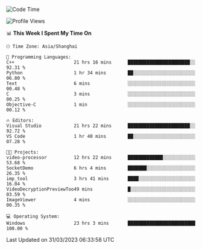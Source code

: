 <!--START_SECTION:waka-->
![Code Time](http://img.shields.io/badge/Code%20Time-823%20hrs%2039%20mins-blue)

![Profile Views](http://img.shields.io/badge/Profile%20Views-4-blue)

📊 **This Week I Spent My Time On** 

```text
🕑︎ Time Zone: Asia/Shanghai

💬 Programming Languages: 
C++                      21 hrs 16 mins      ███████████████████████░░   92.31 % 
Python                   1 hr 34 mins        ██░░░░░░░░░░░░░░░░░░░░░░░   06.80 % 
Text                     6 mins              ░░░░░░░░░░░░░░░░░░░░░░░░░   00.48 % 
C                        3 mins              ░░░░░░░░░░░░░░░░░░░░░░░░░   00.25 % 
Objective-C              1 min               ░░░░░░░░░░░░░░░░░░░░░░░░░   00.12 % 

🔥 Editors: 
Visual Studio            21 hrs 22 mins      ███████████████████████░░   92.72 % 
VS Code                  1 hr 40 mins        ██░░░░░░░░░░░░░░░░░░░░░░░   07.28 % 

🐱‍💻 Projects: 
video-processor          12 hrs 22 mins      █████████████░░░░░░░░░░░░   53.68 % 
SocketDemo               6 hrs 4 mins        ███████░░░░░░░░░░░░░░░░░░   26.35 % 
imp_tool                 3 hrs 41 mins       ████░░░░░░░░░░░░░░░░░░░░░   16.04 % 
VideoDecryptionPreviewToo49 mins             █░░░░░░░░░░░░░░░░░░░░░░░░   03.59 % 
ImageViewer              4 mins              ░░░░░░░░░░░░░░░░░░░░░░░░░   00.35 % 

💻 Operating System: 
Windows                  23 hrs 3 mins       █████████████████████████   100.00 % 
```


 Last Updated on 31/03/2023 06:33:58 UTC
<!--END_SECTION:waka-->